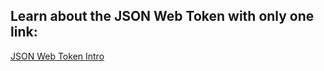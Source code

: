 ## Learn about the JSON Web Token with only one link:

[JSON Web Token Intro](https://jwt.io/introduction)
